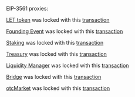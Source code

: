 EIP-3561 proxies:

[LET token](https://www.bscscan.com/address/0x74404135de39fabb87493c389d0ca55665520d9a) was locked with this [transaction]()

[Founding Event](https://www.bscscan.com/address/0x6a0c5131fc600009cf2dfc3b5f67901767563d79) was locked with this [transaction](https://bscscan.com/tx/0x3c065c53f33af08438843bcd3c22363746897ca433359f45bfc65f53121b263e)

[Staking](https://www.bscscan.com/address/0x0800b0f6c3b6a08776eaa067a62c34adab491513) was locked with this [transaction](https://bscscan.com/tx/0x352e31cce805f0137b19eff6c3d1bd05af867ec54b70e9e7dfe98fd6e3adb1db)

[Treasury](https://www.bscscan.com/address/0xee59b379ec7dc18612b39f35ed8a46c78463e744) was locked with this [transaction](https://bscscan.com/tx/0xe801a4a93883cb430ae3ee7283090c4891181044674ea769c13943f13dbea2e6)

[Liquidity Manager](https://www.bscscan.com/address/0x539cb40d3670fe03dbe67857c4d8da307a70b305) was locked with this [transaction](https://www.bscscan.com/tx/0x2672a8f48bf68ff76bab1f49758be4550fd42f60995c8bb6a47389e6509aa9b4)

[Bridge](https://www.bscscan.com/address/0x26ade75473fa75da09d7a8b73151a068ef9ad228) was locked with this [transaction](https://www.bscscan.com/tx/0x38293c2b2c5b5b422b3dbbef2ccef8dfd0a7c85f619d767eff869170f5309eca)

[otcMarket](https://www.bscscan.com/address/0xcc1ce16e792228f347d56451d08ef345b70c9e7a) was locked with this [transaction](https://www.bscscan.com/tx/0x1292339c770d70ca7aef29d2d69760a99354f79d78f31949df677ad94fb6c5af)
